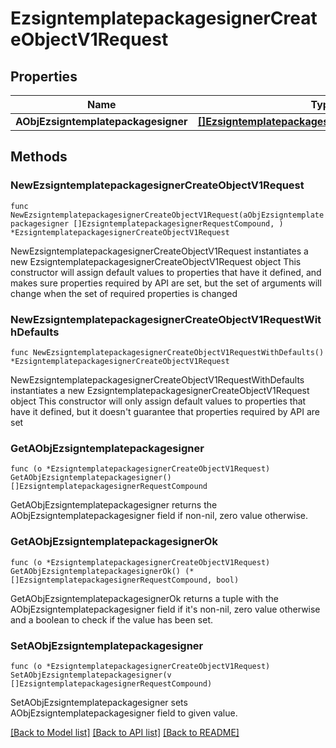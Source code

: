 # EzsigntemplatepackagesignerCreateObjectV1Request

## Properties

Name | Type | Description | Notes
------------ | ------------- | ------------- | -------------
**AObjEzsigntemplatepackagesigner** | [**[]EzsigntemplatepackagesignerRequestCompound**](EzsigntemplatepackagesignerRequestCompound.md) |  | 

## Methods

### NewEzsigntemplatepackagesignerCreateObjectV1Request

`func NewEzsigntemplatepackagesignerCreateObjectV1Request(aObjEzsigntemplatepackagesigner []EzsigntemplatepackagesignerRequestCompound, ) *EzsigntemplatepackagesignerCreateObjectV1Request`

NewEzsigntemplatepackagesignerCreateObjectV1Request instantiates a new EzsigntemplatepackagesignerCreateObjectV1Request object
This constructor will assign default values to properties that have it defined,
and makes sure properties required by API are set, but the set of arguments
will change when the set of required properties is changed

### NewEzsigntemplatepackagesignerCreateObjectV1RequestWithDefaults

`func NewEzsigntemplatepackagesignerCreateObjectV1RequestWithDefaults() *EzsigntemplatepackagesignerCreateObjectV1Request`

NewEzsigntemplatepackagesignerCreateObjectV1RequestWithDefaults instantiates a new EzsigntemplatepackagesignerCreateObjectV1Request object
This constructor will only assign default values to properties that have it defined,
but it doesn't guarantee that properties required by API are set

### GetAObjEzsigntemplatepackagesigner

`func (o *EzsigntemplatepackagesignerCreateObjectV1Request) GetAObjEzsigntemplatepackagesigner() []EzsigntemplatepackagesignerRequestCompound`

GetAObjEzsigntemplatepackagesigner returns the AObjEzsigntemplatepackagesigner field if non-nil, zero value otherwise.

### GetAObjEzsigntemplatepackagesignerOk

`func (o *EzsigntemplatepackagesignerCreateObjectV1Request) GetAObjEzsigntemplatepackagesignerOk() (*[]EzsigntemplatepackagesignerRequestCompound, bool)`

GetAObjEzsigntemplatepackagesignerOk returns a tuple with the AObjEzsigntemplatepackagesigner field if it's non-nil, zero value otherwise
and a boolean to check if the value has been set.

### SetAObjEzsigntemplatepackagesigner

`func (o *EzsigntemplatepackagesignerCreateObjectV1Request) SetAObjEzsigntemplatepackagesigner(v []EzsigntemplatepackagesignerRequestCompound)`

SetAObjEzsigntemplatepackagesigner sets AObjEzsigntemplatepackagesigner field to given value.



[[Back to Model list]](../README.md#documentation-for-models) [[Back to API list]](../README.md#documentation-for-api-endpoints) [[Back to README]](../README.md)



